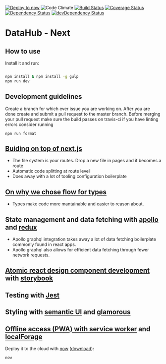 [![Deploy to now](https://deploy.now.sh/static/button.svg)](https://deploy.now.sh/?repo=https://github.com/devinit/datahub)
![Code Climate](https://codeclimate.com/github/devinit/datahub.svg)
[![Build Status](https://travis-ci.org/devinit/datahub.svg?branch=master)](https://travis-ci.org/devinit/datahub)
[![Coverage Status](https://coveralls.io/repos/github/devinit/datahub/badge.svg?branch=master)](https://coveralls.io/github/devinit/datahub?branch=master)
[![Dependency Status](https://david-dm.org/devinit/datahub.svg)](https://david-dm.org/devinit/datahub)
[![devDependency Status](https://david-dm.org/devinit/datahub/dev-status.svg)](https://david-dm.org/devinit/datahub?type=dev)


# DataHub - Next


## How to use

Install it and run:

```bash

npm install & npm install -g gulp
npm run dev
```
## Development guidelines

Create a branch for which ever issue you are working on. After you are done create and submit a pull request to the master branch.
Before merging your pull request make sure the build passes on travis-ci
if you have linting errors consider running

```
npm run format
```

## [Buiding on top of next.js](https://github.com/zeit/next.js)

- The file system is your routes. Drop a new file in pages and it becomes a route
- Automatic code splitting at route level
- Does away with a lot of tooling configuration boilerplate


## [On why we chose flow for types](https://djcordhose.github.io/flow-vs-typescript/2016_hhjs.html)
- Types make code more mantainable and easier to reason about.


## State management and data fetching with [apollo](https://github.com/apollographql/apollo-client) and [redux](https://github.com/reactjs/redux)
- Apollo graphql integration takes away a lot of data fetching boilerplate commonly found in react apps.
- Apollo graphql also allows for efficient data fetching through fewer network requests.

## [Atomic react design component development](http://bradfrost.com/blog/post/atomic-web-design/) with [storybook](https://storybooks.js.org/)

## Testing with [Jest](https://facebook.github.io/jest/)

## Styling with [semantic UI](https://github.com/Semantic-Org/Semantic-UI-React) and [glamorous](https://github.com/paypal/glamorous)

## [Offline access (PWA) with service worker](https://developers.google.com/web/progressive-web-apps/) and [localForage](https://github.com/localForage/localForage)


Deploy it to the cloud with [now](https://zeit.co/now) ([download](https://zeit.co/download)):

```bash
now
```
